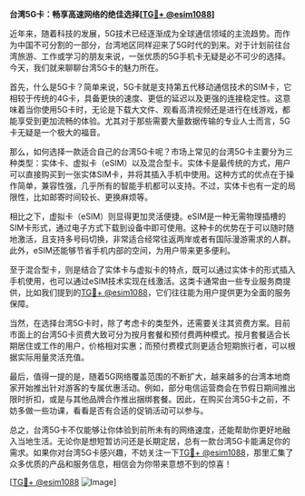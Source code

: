 **台湾5G卡：畅享高速网络的绝佳选择[[TG💪+ @esim1088](https://t.me/s/esim1088)]**

近年来，随着科技的发展，5G技术已经逐渐成为全球通信领域的主流趋势。而作为中国不可分割的一部分，台湾地区同样迎来了5G时代的到来。对于计划前往台湾旅游、工作或学习的朋友来说，一张优质的5G手机卡无疑是必不可少的选择。今天，我们就来聊聊台湾5G卡的魅力所在。

首先，什么是5G卡？简单来说，5G卡就是支持第五代移动通信技术的SIM卡，它相较于传统的4G卡，具备更快的速度、更低的延迟以及更强的连接稳定性。这意味着当你使用5G卡时，无论是下载大文件、观看高清视频还是进行在线游戏，都能享受到更加流畅的体验。尤其对于那些需要大量数据传输的专业人士而言，5G卡无疑是一个极大的福音。

那么，如何选择一款适合自己的台湾5G卡呢？市场上常见的台湾5G卡主要分为三种类型：实体卡、虚拟卡（eSIM）以及混合型卡。实体卡是最传统的方式，用户可以直接购买到一张实体SIM卡，并将其插入手机中使用。这种方式的优点在于操作简单，兼容性强，几乎所有的智能手机都可以支持。不过，实体卡也有一定的局限性，比如邮寄时间较长、更换麻烦等。

相比之下，虚拟卡（eSIM）则显得更加灵活便捷。eSIM是一种无需物理插槽的SIM卡形式，通过电子方式下载到设备中即可使用。这种卡的优势在于可以随时随地激活，且支持多号码切换，非常适合经常往返两岸或者有国际漫游需求的人群。此外，eSIM还能够节省手机内部的空间，为用户带来更多便利。

至于混合型卡，则是结合了实体卡与虚拟卡的特点，既可以通过实体卡的形式插入手机使用，也可以通过eSIM技术实现在线激活。这类卡通常由一些专业服务商提供，比如我们提到的[TG💪+ @esim1088](https://t.me/s/esim1088)，它们往往能为用户提供更为全面的服务保障。

当然，在选择台湾5G卡时，除了考虑卡的类型外，还需要关注其资费方案。目前市面上的台湾5G卡资费大致可分为按月套餐和预付费两种模式。按月套餐适合长期居住或工作的用户，价格相对实惠；而预付费模式则更适合短期旅行者，可以根据实际用量灵活充值。

最后，值得一提的是，随着5G网络覆盖范围的不断扩大，越来越多的台湾本地商家开始推出针对游客的专属优惠活动。例如，部分电信运营商会在节假日期间推出限时折扣，或是与其他品牌合作推出捆绑套餐。因此，在购买台湾5G卡之前，不妨多做一些功课，看看是否有合适的促销活动可以参与。

总之，台湾5G卡不仅能够让你体验到前所未有的网络速度，还能帮助你更好地融入当地生活。无论你是想短暂访问还是长期定居，总有一款台湾5G卡能满足你的需求。如果你对台湾5G卡感兴趣，不妨关注一下[TG💪+ @esim1088](https://t.me/s/esim1088)，那里汇集了众多优质的产品和服务信息，相信会为你带来意想不到的惊喜！

[[TG💪+ @esim1088](https://t.me/s/esim1088) ![Image](https://i.postimg.cc/4NQfJmqS/Snipaste-2025-05-13-00-14-12.png)]